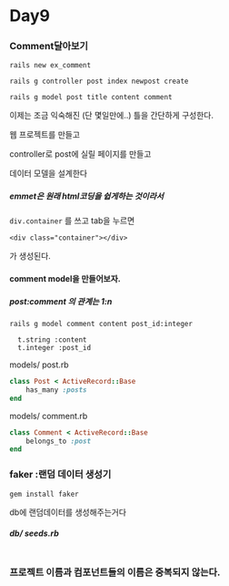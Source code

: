 # Day9

### Comment달아보기

```
rails new ex_comment
```

```
rails g controller post index newpost create
```

```
rails g model post title content comment
```

이제는 조금 익숙해진 (단 몇일만에..) 틀을 간단하게 구성한다.

웹 프로젝트를 만들고

controller로 post에 실릴 페이지를 만들고

데이터 모델을 설계한다



##### emmet은 원래 html코딩을 쉽게하는 것이라서

```div.container``` 를 쓰고 tab을 누르면 

```erb
<div class="container"></div>
```

가 생성된다.



#### comment model을 만들어보자.

##### post:comment 의 관계는 1:n

```
rails g model comment content post_id:integer
```



```
  t.string :content
  t.integer :post_id
```



models/ post.rb

```ruby
class Post < ActiveRecord::Base
	has_many :posts
end
```



models/ comment.rb

```ruby
class Comment < ActiveRecord::Base
	belongs_to :post
end
```



### faker :랜덤 데이터 생성기

```
gem install faker
```

db에 랜덤데이터를 생성해주는거다

##### db/ seeds.rb

```ruby

```



##### 



### 프로젝트 이름과 컴포넌트들의 이름은 중복되지 않는다.



##### 